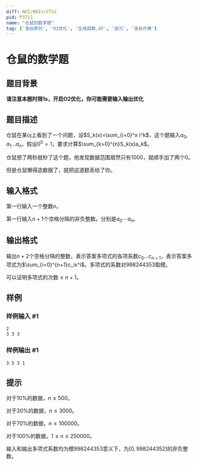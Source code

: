 ```yaml
---
diff: NOI/NOI+/CTSC
pid: P3711
name: "仓鼠的数学题"
tag: ['洛谷原创', 'O2优化', '生成函数,GF', '逆元', '洛谷月赛']
---
```

# 仓鼠的数学题
## 题目背景

**请注意本题时限1s，开启O2优化，你可能需要输入输出优化**

## 题目描述

仓鼠在某oj上看到了一个问题，设$S_k(x)=\sum_{i=0}^x i^k$，这个题输入$a_0,a_1...a_n$，假设$0^0=1$，要求计算$\sum_{k=0}^{n}S_k(x)a_k$。

仓鼠想了两秒就秒了这个题，他发现数据范围居然只有1000，就顺手加了两个0。

但是仓鼠懒得造数据了，就把这道题丢给了你。

## 输入格式

第一行输入一个整数$n$。

第一行输入$n+1$个空格分隔的非负整数。分别是$a_0 \cdots a_n$。

## 输出格式

输出$n+2$个空格分隔的整数，表示答案多项式的各项系数$c_0...c_{n+1}$，表示答案多项式为$\sum_{i=0}^{n+1}c_ix^i$。多项式的系数对998244353取模。

可以证明多项式的次数$\leq n+1$。

## 样例

### 样例输入 #1
```
2
3 3 3
```
### 样例输出 #1
```
3 5 3 1
```
## 提示

对于10%的数据，$n \leq 500$。

对于30%的数据，$n \leq 3000$。

对于70%的数据，$n \leq 100000$。

对于100%的数据，$1 \leq n \leq 250000$。

输入和输出多项式系数均为模998244353意义下，为$[0,998244352]$的非负整数。

